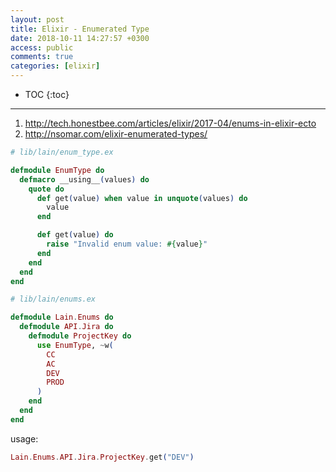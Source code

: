 ```yaml
---
layout: post
title: Elixir - Enumerated Type
date: 2018-10-11 14:27:57 +0300
access: public
comments: true
categories: [elixir]
---
```


<!-- more -->

* TOC
{:toc}
<hr>

1. <http://tech.honestbee.com/articles/elixir/2017-04/enums-in-elixir-ecto>
2. <http://nsomar.com/elixir-enumerated-types/>

```elixir
# lib/lain/enum_type.ex

defmodule EnumType do
  defmacro __using__(values) do
    quote do
      def get(value) when value in unquote(values) do
        value
      end

      def get(value) do
        raise "Invalid enum value: #{value}"
      end
    end
  end
end
```

```elixir
# lib/lain/enums.ex

defmodule Lain.Enums do
  defmodule API.Jira do
    defmodule ProjectKey do
      use EnumType, ~w(
        CC
        AC
        DEV
        PROD
      )
    end
  end
end
```

usage:

```elixir
Lain.Enums.API.Jira.ProjectKey.get("DEV")
```
